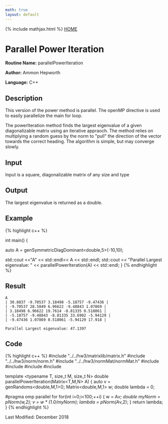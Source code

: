 ```yaml
---
math: true
layout: default
---
```


{% include mathjax.html %}
<a href="https://ammonhepworth.github.io/MATH5620/index">HOME</a>

# Parallel Power Iteration

**Routine Name:** parallelPowerIteration

**Author:** Ammon Hepworth

**Language:** C++


## Description

This version of the power method is parallel. The openMP directive is used to easily parallelize the main for loop.

The powerIteration method finds the largest eigenvalue of a given diagonalizable matrix using an iterative appraoch. The method relies on multiplying a random guess by the norm to "pull" the direction of the vector towards the correct heading. The algorithm is simple, but may converge slowly.


## Input

Input is a square, diagonalizable matrix of any size and type

## Output

The largest eigenvalue is returned as a double.

## Example

{% highlight c++ %}

int main()
{

  auto A = genSymmetricDiagDominant<double,5>(-10,10);


  std::cout <<"A" << std::endl<< A << std::endl;
  std::cout << "Parallel Largest eigenvalue: " << parallelPowerIteration(A) << std::endl;
}
{% endhighlight %}

## Result
```
A
| 30.8837 -9.70537 3.18498 -5.18757 -9.47436 |
| -9.70537 28.5849 6.96622 -9.48843 1.07869 |
| 3.18498 6.96622 19.7614 -8.81335 0.518061 |
| -5.18757 -9.48843 -8.81335 33.6902 -5.94129 |
| -9.47436 1.07869 0.518061 -5.94129 17.918 |

Parallel Largest eigenvalue: 47.1397
```

## Code

{% highlight c++ %}
#include "../../hw3/matrixlib/matrix.h"
#include "../../hw3/norm/norm.h"
#include "../../hw3/normMat/normMat.h" 
#include <vector>
#include <algorithm>
#include <cstdlib>
#include <cmath>

template <typename T, size_t M, size_t N>
double parallelPowerIteration(Matrix<T,M,N> A)
{
	auto v = genRandoms<double,M,1>();
	Matrix<double,M,1> w;
	double lambda = 0;

#pragma omp parallel for
	for(int i=0;i<100;++i)
	{
	  w = A*v;
		double myNorm = pNorm(w,2);
		v = w * (1.0/myNorm);
		lambda = pNorm(A*v,2);
	}
	return lambda;
}
{% endhighlight %}

Last Modified: December 2018
